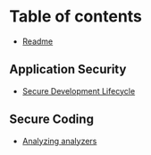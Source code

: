 # Table of contents

* [Readme](README.md)

## Application Security

* [Secure Development Lifecycle](application-security/untitled.md)

## Secure Coding

* [Analyzing analyzers](secure-coding/analyzing-analyzers.md)
